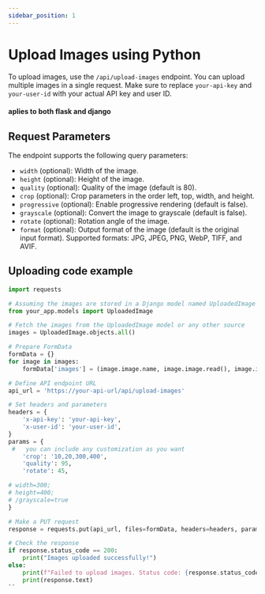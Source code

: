 ```yaml
---
sidebar_position: 1
---
```


# Upload Images using Python

To upload images, use the `/api/upload-images` endpoint. You can upload multiple images in a single request. Make sure to replace `your-api-key` and `your-user-id` with your actual API key and user ID.
#### aplies to both flask and django

## Request Parameters

The endpoint supports the following query parameters:

- `width` (optional): Width of the image.
- `height` (optional): Height of the image.
- `quality` (optional): Quality of the image (default is 80).
- `crop` (optional): Crop parameters in the order left, top, width, and height.
- `progressive` (optional): Enable progressive rendering (default is false).
- `grayscale` (optional): Convert the image to grayscale (default is false).
- `rotate` (optional): Rotation angle of the image.
- `format` (optional): Output format of the image (default is the original input format). Supported formats: JPG, JPEG, PNG, WebP, TIFF, and AVIF.


## Uploading code example
```python title="using flask/django"
import requests

# Assuming the images are stored in a Django model named UploadedImage
from your_app.models import UploadedImage

# Fetch the images from the UploadedImage model or any other source
images = UploadedImage.objects.all()

# Prepare FormData
formData = {}
for image in images:
    formData['images'] = (image.image.name, image.image.read(), image.image.content_type)

# Define API endpoint URL
api_url = 'https://your-api-url/api/upload-images'

# Set headers and parameters
headers = {
    'x-api-key': 'your-api-key',
    'x-user-id': 'your-user-id',
}
params = {
 #   you can include any customization as you want
    'crop': '10,20,300,400',
    'quality': 95,
    'rotate': 45,

# width=300;  
# height=400;
# /grayscale=true
}

# Make a PUT request
response = requests.put(api_url, files=formData, headers=headers, params=params)

# Check the response
if response.status_code == 200:
    print("Images uploaded successfully!")
else:
    print(f"Failed to upload images. Status code: {response.status_code}")
    print(response.text)
``
